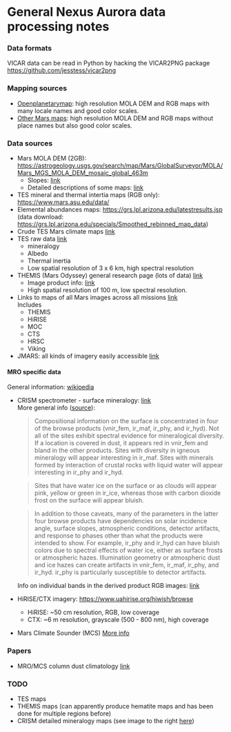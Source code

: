 # General Nexus Aurora data processing notes


### Data formats
VICAR data can be read in Python by hacking the VICAR2PNG package
https://github.com/jesstess/vicar2png

### Mapping sources
- [Openplanetarymap](https://openplanetarymap.netlify.app/): high resolution MOLA DEM and RGB maps with many locale names and good color scales.
- [Other Mars maps](http://chrisherwig.org/planets/): high resolution MOLA DEM and RGB maps without place names but also good color scales.

### Data sources
- Mars MOLA DEM (2GB): https://astrogeology.usgs.gov/search/map/Mars/GlobalSurveyor/MOLA/Mars_MGS_MOLA_DEM_mosaic_global_463m
	- Slopes: [link](https://www.jpl.nasa.gov/spaceimages/details.php?id=PIA02809)
	- Detailed descriptions of some maps: [link](https://pgda.gsfc.nasa.gov/products/62)
- TES mineral and thermal intertia maps (RGB only): https://www.mars.asu.edu/data/
- Elemental abundances maps: https://grs.lpl.arizona.edu/latestresults.jsp (data download: https://grs.lpl.arizona.edu/specials/Smoothed_rebinned_map_data)
- Crude TES Mars climate maps [link](http://planetologia.elte.hu/mcdd/climatemaps.html)
- TES raw data [link](http://tes.asu.edu/products/index.html)
	- mineralogy
	- Albedo
	- Thermal inertia
	- Low spatial resolution of 3 x 6 km, high spectral resolution
- THEMIS (Mars Odyssey) general research page (lots of data) [link](https://themis.asu.edu/researchers)
	- Image product info: [link](http://static.mars.asu.edu/pds/ODTSDP_v1/document/sdpsis.pdf)
	- High spatial resolution of 100 m, low spectral resolution.
- Links to maps of all Mars images across all missions [link](https://themis.asu.edu/maps)  
	Includes
	- THEMIS
	- HiRISE
	- MOC
	- CTS
	- HRSC
	- Viking
- JMARS: all kinds of imagery easily accessible [link](https://jmars.mars.asu.edu/)

#### MRO specific data
General information: [wikipedia](https://en.wikipedia.org/wiki/Mars_Reconnaissance_Orbiter#Instruments)
- CRISM spectrometer - surface mineralogy: [link](http://crism-map.jhuapl.edu/#)  
	More general info ([source](crism-map.jhuapl.edu/popinterpret.php)):
	> Compositional information on the surface is concentrated in four of the browse products (vnir_fem, ir_maf, ir_phy, and ir_hyd). Not all of the sites exhibit spectral evidence for mineralogical diversity. If a location is covered in dust, it appears red in vnir_fem and bland in the other products. Sites with diversity in igneous mineralogy will appear interesting in ir_maf. Sites with minerals formed by interaction of crustal rocks with liquid water will appear interesting in ir_phy and ir_hyd.

	> Sites that have water ice on the surface or as clouds will appear pink, yellow or green in ir_ice, whereas those with carbon dioxide frost on the surface will appear bluish.

	> In addition to those caveats, many of the parameters in the latter four browse products have dependencies on solar incidence angle, surface slopes, atmospheric conditions, detector artifacts, and response to phases other than what the products were intended to show. For example, ir_phy and ir_hyd can have bluish colors due to spectral effects of water ice, either as surface frosts or atmospheric hazes. Illumination geometry or atmospheric dust and ice hazes can create artifacts in vnir_fem, ir_maf, ir_phy, and ir_hyd. ir_phy is particularly susceptible to detector artifacts.

	Info on individual bands in the derived product RGB images: [link](crism-map.jhuapl.edu/popir.php)

- HiRISE/CTX imagery: https://www.uahirise.org/hiwish/browse
	- HiRISE: ~50 cm resolution, RGB, low coverage
	- CTX: ~6 m resolution, grayscale (500 - 800 nm), high coverage

- Mars Climate Sounder (MCS)
	[More info](https://www.planetary.org/explore/projects/mcs/)

### Papers
- MRO/MCS column dust climatology [link](https://www.researchgate.net/publication/334558532_Martian_Year_34_Column_Dust_Climatology_from_Mars_Climate_Sounder_Observations_Reconstructed_Maps_and_Model_Simulations)

### TODO
- TES maps
- THEMIS maps (can apparently produce hematite maps and has been done for multiple regions before)
- CRISM detailed mineralogy maps (see image to the right [here](https://themis.asu.edu/node/5390))
